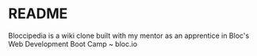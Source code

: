# README

Bloccipedia is a wiki clone built with my mentor as an apprentice in Bloc's Web Development Boot Camp ~ bloc.io
